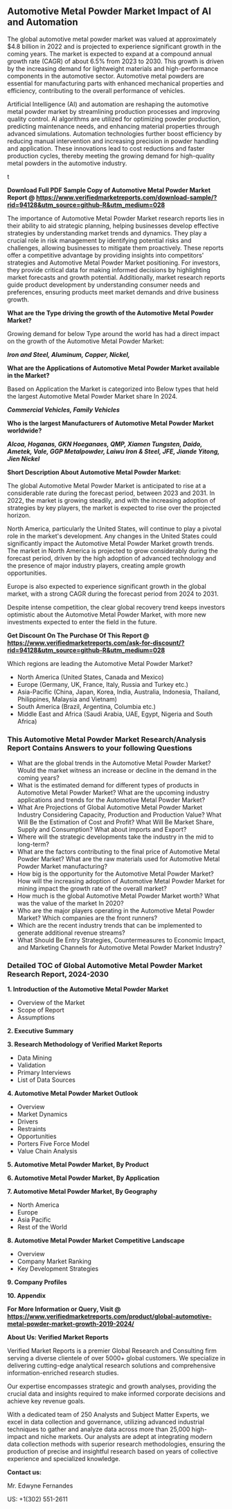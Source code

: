 <h2>Automotive Metal Powder Market Impact of AI and Automation</h2><p>The global automotive metal powder market was valued at approximately $4.8 billion in 2022 and is projected to experience significant growth in the coming years. The market is expected to expand at a compound annual growth rate (CAGR) of about 6.5% from 2023 to 2030. This growth is driven by the increasing demand for lightweight materials and high-performance components in the automotive sector. Automotive metal powders are essential for manufacturing parts with enhanced mechanical properties and efficiency, contributing to the overall performance of vehicles.</p><p>Artificial Intelligence (AI) and automation are reshaping the automotive metal powder market by streamlining production processes and improving quality control. AI algorithms are utilized for optimizing powder production, predicting maintenance needs, and enhancing material properties through advanced simulations. Automation technologies further boost efficiency by reducing manual intervention and increasing precision in powder handling and application. These innovations lead to cost reductions and faster production cycles, thereby meeting the growing demand for high-quality metal powders in the automotive industry.</p>t</p><p id="" class=""><strong>Download Full PDF Sample Copy of Automotive Metal Powder Market Report @ <a href="https://www.verifiedmarketreports.com/download-sample/?rid=94128&utm_source=github-R&utm_medium=028" target="_blank">https://www.verifiedmarketreports.com/download-sample/?rid=94128&utm_source=github-R&utm_medium=028</a></strong></p><p>The importance of&nbsp;Automotive Metal Powder Market research reports lies in their ability to aid strategic planning, helping businesses develop effective strategies by understanding market trends and dynamics. They play a crucial role in risk management by identifying potential risks and challenges, allowing businesses to mitigate them proactively. These reports offer a competitive advantage by providing insights into competitors' strategies and Automotive Metal Powder Market positioning. For investors, they provide critical data for making informed decisions by highlighting market forecasts and growth potential. Additionally, market research reports guide product development by understanding consumer needs and preferences, ensuring products meet market demands and drive business growth.</p><p><strong>What are the&nbsp;Type driving the growth of the Automotive Metal Powder Market?</strong></p><p id="" class="">Growing demand for below Type around the world has had a direct impact on the growth of the Automotive Metal Powder Market:</p><em><strong>Iron and Steel, Aluminum, Copper, Nickel, </strong></em></p><strong>What are the&nbsp;Applications&nbsp;of Automotive Metal Powder Market available in the Market?</strong></p><p id="" class="">Based on Application the Market is categorized into Below types that held the largest Automotive Metal Powder Market share In 2024.</p><em><strong>Commercial Vehicles, Family Vehicles</strong></em></p><strong>Who is the largest Manufacturers of Automotive Metal Powder Market worldwide?</strong></p><p><em><strong>Alcoa, Hoganas, GKN Hoeganaes, QMP, Xiamen Tungsten, Daido, Ametek, Vale, GGP Metalpowder, Laiwu Iron & Steel, JFE, Jiande Yitong, Jien Nickel</strong></em></p><p id="" class=""><strong>Short Description About Automotive Metal Powder Market:</strong></p><p>The global Automotive Metal Powder Market is anticipated to rise at a considerable rate during the forecast period, between 2023 and 2031. In 2022, the market is growing steadily, and with the increasing adoption of strategies by key players, the market is expected to rise over the projected horizon.</p><p>North America, particularly the United States, will continue to play a pivotal role in the market's development. Any changes in the United States could significantly impact the Automotive Metal Powder Market growth trends. The market in North America is projected to grow considerably during the forecast period, driven by the high adoption of advanced technology and the presence of major industry players, creating ample growth opportunities.</p><p>Europe is also expected to experience significant growth in the global market, with a strong CAGR during the forecast period from 2024 to 2031.</p><p>Despite intense competition, the clear global recovery trend keeps investors optimistic about the Automotive Metal Powder Market, with more new investments expected to enter the field in the future.</p><p id="" class=""><strong>Get Discount On The Purchase Of This Report @ <a href="https://www.verifiedmarketreports.com/ask-for-discount/?rid=94128&utm_source=github-R&utm_medium=028" target="_blank">https://www.verifiedmarketreports.com/ask-for-discount/?rid=94128&utm_source=github-R&utm_medium=028</a></strong></p>Which regions are leading the Automotive Metal Powder Market?</p><ul><li>North America (United States, Canada and Mexico)</li><li>Europe (Germany, UK, France, Italy, Russia and Turkey etc.)</li><li>Asia-Pacific (China, Japan, Korea, India, Australia, Indonesia, Thailand, Philippines, Malaysia and Vietnam)</li><li>South America (Brazil, Argentina, Columbia etc.)</li><li>Middle East and Africa (Saudi Arabia, UAE, Egypt, Nigeria and South Africa)</li></ul><h3 id="" class="">This Automotive Metal Powder Market Research/Analysis Report Contains Answers to your following Questions</h3><ul><li>What are the global trends in the Automotive Metal Powder Market? Would the market witness an increase or decline in the demand in the coming years?</li><li>What is the estimated demand for different types of products in Automotive Metal Powder Market? What are the upcoming industry applications and trends for the Automotive Metal Powder Market?</li><li>What Are Projections of Global Automotive Metal Powder Market Industry Considering Capacity, Production and Production Value? What Will Be the Estimation of Cost and Profit? What Will Be Market Share, Supply and Consumption? What about imports and Export?</li><li>Where will the strategic developments take the industry in the mid to long-term?</li><li>What are the factors contributing to the final price of Automotive Metal Powder Market? What are the raw materials used for Automotive Metal Powder Market manufacturing?</li><li>How big is the opportunity for the Automotive Metal Powder Market? How will the increasing adoption of Automotive Metal Powder Market for mining impact the growth rate of the overall market?</li><li>How much is the global Automotive Metal Powder Market worth? What was the value of the market In 2020?</li><li>Who are the major players operating in the Automotive Metal Powder Market? Which companies are the front runners?</li><li>Which are the recent industry trends that can be implemented to generate additional revenue streams?</li><li>What Should Be Entry Strategies, Countermeasures to Economic Impact, and Marketing Channels for Automotive Metal Powder Market Industry?</li></ul><h3 id="" class="">Detailed TOC of Global Automotive Metal Powder Market Research Report, 2024-2030</h3><p id="" class=""><strong>1. Introduction of the Automotive Metal Powder Market</strong></p><ul><li>Overview of the Market</li><li>Scope of Report</li><li>Assumptions</li></ul><p id="" class=""><strong>2. Executive Summary</strong></p><p id="" class=""><strong>3. Research Methodology of Verified Market Reports</strong></p><ul><li>Data Mining</li><li>Validation</li><li>Primary Interviews</li><li>List of Data Sources</li></ul><p id="" class=""><strong>4. Automotive Metal Powder Market Outlook</strong></p><ul><li>Overview</li><li>Market Dynamics</li><li>Drivers</li><li>Restraints</li><li>Opportunities</li><li>Porters Five Force Model</li><li>Value Chain Analysis</li></ul><p id="" class=""><strong>5. Automotive Metal Powder Market, By Product</strong></p><p id="" class=""><strong>6. Automotive Metal Powder Market, By Application</strong></p><p id="" class=""><strong>7. Automotive Metal Powder Market, By Geography</strong></p><ul><li>North America</li><li>Europe</li><li>Asia Pacific</li><li>Rest of the World</li></ul><p id="" class=""><strong>8. Automotive Metal Powder Market Competitive Landscape</strong></p><ul><li>Overview</li><li>Company Market Ranking</li><li>Key Development Strategies</li></ul><p id="" class=""><strong>9. Company Profiles</strong></p><p id="" class=""><strong>10. Appendix</strong></p><p id="" class=""><strong>For More Information or Query, Visit @ <a href="https://www.verifiedmarketreports.com/product/global-automotive-metal-powder-market-growth-2019-2024/" target="_blank">https://www.verifiedmarketreports.com/product/global-automotive-metal-powder-market-growth-2019-2024/</a></strong></p><p id="" class=""><strong>About Us: Verified Market Reports</strong></p><p id="" class="">Verified Market Reports is a premier Global Research and Consulting firm serving a diverse clientele of over 5000+ global customers. We specialize in delivering cutting-edge analytical research solutions and comprehensive information-enriched research studies.</p><p id="" class="">Our expertise encompasses strategic and growth analyses, providing the crucial data and insights required to make informed corporate decisions and achieve key revenue goals.</p><p id="" class="">With a dedicated team of 250 Analysts and Subject Matter Experts, we excel in data collection and governance, utilizing advanced industrial techniques to gather and analyze data across more than 25,000 high-impact and niche markets. Our analysts are adept at integrating modern data collection methods with superior research methodologies, ensuring the production of precise and insightful research based on years of collective experience and specialized knowledge.</p><p id="" class=""><strong>Contact us:</strong></p><p id="" class="">Mr. Edwyne Fernandes</p><p id="" class="">US: +1(302) 551-2611</p>